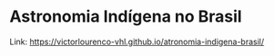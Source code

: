 # Astronomia Indígena no Brasil

Link: https://victorlourenco-vhl.github.io/atronomia-indigena-brasil/
